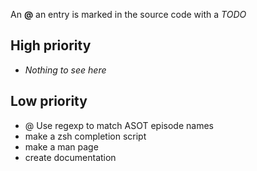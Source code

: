 An **@** an entry is marked in the source code with a *TODO*

High priority
--------
- *Nothing to see here*

Low priority
--------
- @ Use regexp to match ASOT episode names
- make a zsh completion script
- make a man page
- create documentation
